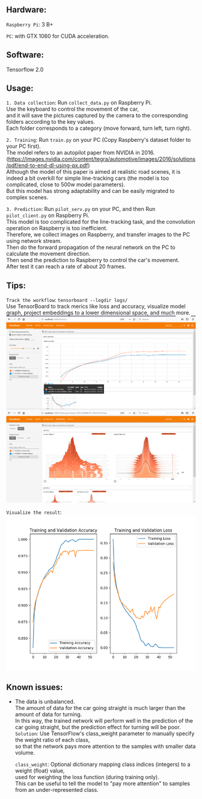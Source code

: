 Hardware:<br>
--------
`Raspberry Pi`: 3 B+<br>

`PC`: with GTX 1060 for CUDA acceleration.<br>

Software:<br>
--------
Tensorflow 2.0<br>

Usage:<br>
--------
`1. Data collection`: Run `collect_data.py` on Raspberry Pi.<br>
	Use the keyboard to control the movement of the car,<br>
	and it will save the pictures captured by the camera to the corresponding folders according to the key values.<br>
	Each folder corresponds to a category (move forward, turn left, turn right).<br>

`2. Training`: Run `train.py` on your PC (Copy Raspberry's dataset folder to your PC first).<br>
	The model refers to an autopilot paper from NVIDIA in 2016.(https://images.nvidia.com/content/tegra/automotive/images/2016/solutions/pdf/end-to-end-dl-using-px.pdf)<br>
	Although the model of this paper is aimed at realistic road scenes, it is indeed a bit overkill for simple line-tracking cars (the model is too complicated, close to 500w model parameters).<br>
	But this model has strong adaptability and can be easily migrated to complex scenes.<br>
	
`3. Prediction`: Run `pilot_serv.py` on your PC, and then Run `pilot_client.py` on Raspberry Pi.<br>
	This model is too complicated for the line-tracking task, and the convolution operation on Raspberry is too inefficient.<br>
	Therefore, we collect images on Raspberry, and transfer images to the PC using network stream.<br>
	Then do the forward propagation of the neural network on the PC to calculate the movement direction.<br>
	Then send the prediction to Raspberry to control the car's movement.<br>
	After test it can reach a rate of about 20 frames.<br>
	
Tips:<br>
--------
`Track the workflow`: `tensorboard --logdir logs/`<br>
Use TensorBoard to track merics like loss and accuracy, visualize model graph, project embeddings to a lower dimensional space, and much more.<br>
![acc](https://github.com/kk-12138/auto_car/blob/master/.temp/acc.png)
![histogram](https://github.com/kk-12138/auto_car/blob/master/.temp/histogram.png)

`Visualize the result`:<br>
![result](https://github.com/kk-12138/auto_car/blob/master/.temp/result.png)

	
Known issues:<br>
--------
* The data is unbalanced.<br>
	The amount of data for the car going straight is much larger than the amount of data for turning.<br>
	In this way, the trained network will perform well in the prediction of the car going straight, but the prediction effect for turning will be poor.<br>
	`Solution`: Use TensorFlow's class_weight parameter to manually specify the weight ratio of each class,<br>
	so that the network pays more attention to the samples with smaller data volume.<br>

	`class_weight`: Optional dictionary mapping class indices (integers) to a weight (float) value,<br>
	used for weighting the loss function (during training only).<br>
	This can be useful to tell the model to "pay more attention" to samples from an under-represented class.<br>
